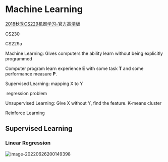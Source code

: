 # Machine Learning

[2018秋季CS229机器学习-官方高清版](https://www.bilibili.com/video/BV1Et4y1U7WB?spm_id_from=333.337.search-card.all.click&vd_source=1a2bc798b594739d5cce7242cdf67ae9)



CS230

CS229a



Machine Learning: Gives computers the ability learn without being explicitly programmed

Computer program learn experience **E** with some task **T** and some performance measure **P**.





Supervised Learning: mapping X to Y 

​	regression problem

Unsupervised Learning: Give X without Y, find the feature. K-means cluster

Reinforce Learning



## Supervised Learning

### Linear Regression

![image-20220626200149398](D:\Repo\learning_repo\deep_learning\machine_learning.assets\image-20220626200149398.png)